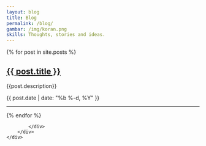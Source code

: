 ```yaml
---
layout: blog
title: Blog
permalink: /blog/
gambar: /img/koran.png
skills: Thoughts, stories and ideas.
---
```

<section>
	<div class="container">
		<div class="row">
			<div class=" col-xs-10 col-xs-offset-1 col-lg-8 col-lg-offset-2  post-list">
				{% for post in site.posts %}
							<a class="post-link" href="{{ post.url | prepend: site.baseurl }}"><h2>{{ post.title }}</h2></a>
								<p>
									{{post.description}}
								</p>
								<span class="post-meta">{{ post.date | date: "%b %-d, %Y" }}</span>
						<hr>
				{% endfor %}

			</div>
		</div>
	</div>
</section>
